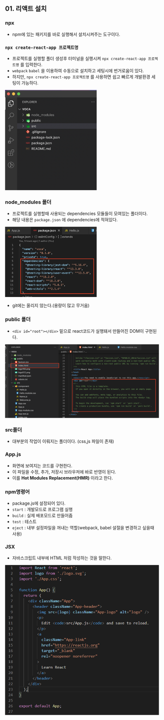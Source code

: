 
## 01. 리액트 설치
### npx
- npm에 있는 패키지를 바로 실행해서 설치시켜주는 도구이다.

### ``` npx create-react-app 프로젝트명 ```
- 프로젝트를 실행할 폴더 생성후 터미널을 실행시켜  ``` npx create-react-app 프로젝트명 ``` 를 입력한다.
- ```webpack``` ```babel``` 을 이용하여 수동으로 설치하고 세팅시에 번거로움이 있다.
- 하지만, ``` npx create-react-app 프로젝트명 ``` 를 사용하면 쉽고 빠르게 개발환경 세팅이 가능하다.

<img src="/images/react01.png" width="300"/>

### node_modules 폴더
- 프로젝트를 실행할때 사용되는 dependencies 모듈들이 모여있는 폴더이다.
- 해당 내용은 ```package.json``` 에 dependencies에 적혀있다.
 <img src="/images/react03.png" width="300"/>
 
- git에는 올리지 않는다.(용량이 많고 무거움)


### public 폴더
- ```<div id="root"></div>``` 밑으로 react코드가 실행돼서 만들어진 DOM이 구현된다.
<img src="/images/react02.png" width="550"/>


### src폴더
- 대부분의 작업이 이뤄지는 폴더이다. (css,js 파일이 존재)

### App.js
- 화면에 보여지는 코드를 구현한다.
- 이 파일을 수정, 추가, 저장시 브라우저에 바로 반영이 된다.
- 이를 **Hot Modules Replacement(HMR)** 이라고 한다.

### npm명령어
- package.js에 설정되어 있다. 
- ```start``` : 개발모드로 프로그램 실행 
- ```build``` :  실제 배포모드로 만들어줌
- ```test``` : 테스트
- ```eject``` : 내부 설정파일을 꺼내는 역할(webpack, babel 설절을 변경하고 싶을때 사용)

### JSX
- 자바스크립트 내부에 HTML 처럼 작성하는 것을 말한다.
<img src="/images/JSX.png" width="550"/>
